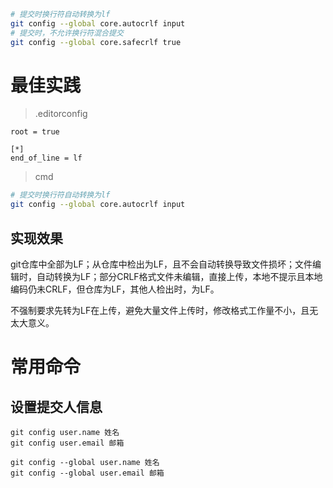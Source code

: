 ```bash
# 提交时换行符自动转换为lf
git config --global core.autocrlf input
# 提交时，不允许换行符混合提交 
git config --global core.safecrlf true
```



# 最佳实践

> .editorconfig

```properties
root = true

[*]
end_of_line = lf

```

> cmd

```bash
# 提交时换行符自动转换为lf
git config --global core.autocrlf input
```

## 实现效果

git仓库中全部为LF；从仓库中检出为LF，且不会自动转换导致文件损坏；文件编辑时，自动转换为LF；部分CRLF格式文件未编辑，直接上传，本地不提示且本地编码仍未CRLF，但仓库为LF，其他人检出时，为LF。

不强制要求先转为LF在上传，避免大量文件上传时，修改格式工作量不小，且无太大意义。

# 常用命令

## 设置提交人信息

```shell
git config user.name 姓名
git config user.email 邮箱
```

```shell
git config --global user.name 姓名
git config --global user.email 邮箱
```



